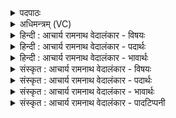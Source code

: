 <details><summary>पदपाठः</summary>

प꣡व꣢꣯स्व। सो꣣म। म꣡धु꣢꣯मान्। ऋ꣣ता꣡वा꣢। अ꣣पः꣢। व꣡सा꣢꣯नः। अ꣡धि꣢꣯। सा꣡नौ꣢꣯। अ꣡व्ये꣢꣯। अ꣡व꣢꣯। द्रो꣡णा꣢꣯नि। घृ꣣त꣡व꣢न्ति। रो꣣ह। मदि꣡न्त꣢मः। म꣣त्सरः꣢। इ꣣न्द्रपा꣡नः꣢। इ꣣न्द्र। पा꣡नः꣢꣯। ५३२।
</details>

<details><summary>अधिमन्त्रम् (VC)</summary>

- पवमानः सोमः
- प्रतर्दनो दैवोदासिः
- त्रिष्टुप्
- धैवतः
- पावमानं काण्डम्
</details>

<details><summary>हिन्दी : आचार्य रामनाथ वेदालंकार - विषयः</summary>

अगले मन्त्र में परमात्मा-रूप सोम को कहा जा रहा है।
</details>

<details><summary>हिन्दी : आचार्य रामनाथ वेदालंकार - पदार्थः</summary>

पदार्थान्वयभाषाः -  हे (सोम) रसागार परमात्मन् ! (मधुमान्) मधुर आनन्द से युक्त, (ऋतावा) सत्यमय आप (पवस्व) हमारे प्रति झरो अथवा हमें पवित्र करो। (अपः) हमारे कर्मों को (वसानः) आच्छादित करते हुए आप (अव्ये) अविनाशी (सानौ) उन्नत आत्मा में (अधि) अधिरोहण करो। (मदिन्तमः) अतिशय आनन्दमय, (मत्सरः) आनन्दप्रद, (इन्द्रपानः) जीवात्मा से पान किये जाने योग्य आप (घृतवन्ति) तेजोमय (द्रोणानि) इन्द्रिय, मन, प्राण रूप द्रोणकलशों में (अवरोह) अवरोहण करो ॥१०॥
</details>

<details><summary>हिन्दी : आचार्य रामनाथ वेदालंकार - भावार्थः</summary>

भावार्थभाषाः -  यहाँ श्लेष से सोम ओषधि के पक्ष में भी अर्थयोजना करनी चाहिए। परमात्मा सोम ओषधि के सदृश मधुर रस का भण्डार है। जैसे सोम ओषधि का रस जलों से मिलकर भेड़ के बालों से बने दशापवित्र में परिस्रुत होकर द्रोणकलशों में जाता है, वैसे ही परमात्मा हमारे कर्मों से संसृष्ट होकर आत्मा में परिस्रुत हो इन्द्रिय, मन, प्राण रूप द्रोणकलशों में अवरोहण करता है ॥१०॥ इस दशति में भी सोम परमात्मा तथा उससे अभिषुत आनन्दरस का वर्णन होने से इस दशति के विषय की पूर्व दशति के विषय के साथ संगति है ॥ षष्ठ प्रपाठक, प्रथम अर्ध में चतुर्थ दशति समाप्त ॥ पञ्चम अध्याय में षष्ठ खण्ड समाप्त ॥
</details>

<details><summary>संस्कृत : आचार्य रामनाथ वेदालंकार - विषयः</summary>

अथ परमात्मरूपं सोममाह।
</details>

<details><summary>संस्कृत : आचार्य रामनाथ वेदालंकार - पदार्थः</summary>

पदार्थान्वयभाषाः -  हे (सोम) रसागार परमात्मन् ! (मधुमान्) मधुमयानन्दरसोपेतः, (ऋतावा) सत्यवान् त्वम्। अत्र ऋतशब्दात् ‘छन्दसीवनिपौ च वक्तव्यौ’ अ० ५।२।१०९ इति वनिप्। ‘अन्येषामपि दृश्यते’ अ० ६।३।१३७ इति ऋताऽकारस्य दीर्घः। (पवस्व) अस्मान् प्रति परिस्रव, अस्मान् पुनीहि वा। (अपः) अस्माकं कर्माणि (वसानः) स्वात्मना आच्छादयन् (अव्ये) अव्यये अविनाशिनि (सानौ२) उन्नते आत्मनि (अधि) अधिरोह। (मदिन्तमः) अतिशयेन आनन्दमयः, (मत्सरः) आनन्दप्रदः, (इन्द्रपानः) इन्द्रेण जीवात्मना पातव्यः त्वम् (घृतवन्ति३) तेजोमयानि (द्रोणानि) इन्द्रियमनःप्राणरूपान् द्रोणकलशान् (अवरोह) अवाप्नुहि ॥१०॥
</details>

<details><summary>संस्कृत : आचार्य रामनाथ वेदालंकार - भावार्थः</summary>

भावार्थभाषाः -  श्लेषेण सोमौषधिपक्षेऽपि योजनीयम्। परमात्मा सोमौषधिवद् मधुररसागारो विद्यते। यथा सोमौषधिरसो जलैः संसृज्य अविबालमये पवित्रे परिस्रुतः सन् द्रोणकलशानवरोहति तथा परमात्मसोमोऽस्माकं कर्मभिः संसृज्यात्मरूपे पवित्रे परिस्रुत इन्द्रियमनःप्राणरूपान् द्रोणकलशानवरोहति ॥१०॥ अत्रापि सोमस्य परमात्मनः ततोऽभिषुतस्यानन्दरसस्य च वर्णनादेतद्दशत्यर्थस्य पूर्वदशत्यर्थेन सह संगतिरस्तीति वेद्यम् ॥ इति षष्ठे प्रपाठके प्रथमार्धे चतुर्थी दशतिः ॥ इति पञ्चमेऽध्याये षष्ठः खण्डः ॥
</details>

<details><summary>संस्कृत : आचार्य रामनाथ वेदालंकार - पादटिप्पनी</summary>

टिप्पणी:   १. ऋ० ९।९६।१३ ‘घृतवन्ति रोह’ इत्यत्र ‘घृतवान्ति सीद’ इति पाठः। २. ऋग्वेदिनः सामवेदिनश्चोभयेऽपि ‘सानो अव्ये’ इत्यस्य ‘सानौ अव्ये’ इति पदपाठमामनन्ति। द्रष्टव्या, ५२९ मन्त्रभाष्ये टिप्पणी। ३. घृतवन्ति उदकवन्ति—इति वि०। दीप्तिमन्ति—इति भ०।
</details>